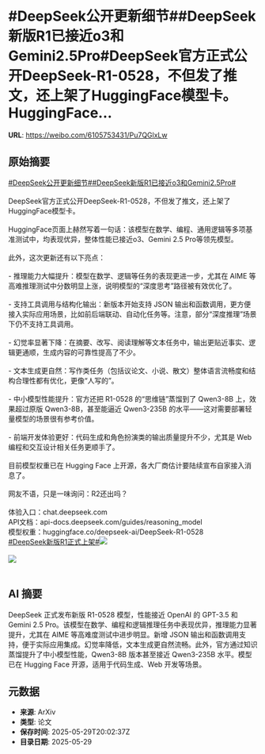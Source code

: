 # #DeepSeek公开更新细节##DeepSeek新版R1已接近o3和Gemini2.5Pro#DeepSeek官方正式公开DeepSeek-R1-0528，不但发了推文，还上架了HuggingFace模型卡。HuggingFace...

**URL**: https://weibo.com/6105753431/Pu7QGlxLw

## 原始摘要

<a href="https://m.weibo.cn/search?containerid=231522type%3D1%26t%3D10%26q%3D%23DeepSeek%E5%85%AC%E5%BC%80%E6%9B%B4%E6%96%B0%E7%BB%86%E8%8A%82%23&amp;extparam=%23DeepSeek%E5%85%AC%E5%BC%80%E6%9B%B4%E6%96%B0%E7%BB%86%E8%8A%82%23" data-hide=""><span class="surl-text">#DeepSeek公开更新细节#</span></a><a href="https://m.weibo.cn/search?containerid=231522type%3D1%26t%3D10%26q%3D%23DeepSeek%E6%96%B0%E7%89%88R1%E5%B7%B2%E6%8E%A5%E8%BF%91o3%E5%92%8CGemini2.5Pro%23&amp;extparam=%23DeepSeek%E6%96%B0%E7%89%88R1%E5%B7%B2%E6%8E%A5%E8%BF%91o3%E5%92%8CGemini2.5Pro%23" data-hide=""><span class="surl-text">#DeepSeek新版R1已接近o3和Gemini2.5Pro#</span></a><br><br>DeepSeek官方正式公开DeepSeek-R1-0528，不但发了推文，还上架了HuggingFace模型卡。<br><br>HuggingFace页面上赫然写着一句话：该模型在数学、编程、通用逻辑等多项基准测试中，均表现优异，整体性能已接近o3、Gemini 2.5 Pro等领先模型。<br><br>此外，这次更新还有以下亮点：<br><br>- 推理能力大幅提升：模型在数学、逻辑等任务的表现更进一步，尤其在 AIME 等高难推理测试中分数明显上涨，说明模型的“深度思考”路径被有效优化了。<br><br>- 支持工具调用与结构化输出：新版本开始支持 JSON 输出和函数调用，更方便接入实际应用场景，比如前后端联动、自动化任务等。注意，部分“深度推理”场景下仍不支持工具调用。<br><br>- 幻觉率显著下降：在摘要、改写、阅读理解等文本任务中，输出更贴近事实、逻辑更通顺，生成内容的可靠性提高了不少。<br><br>- 文本生成更自然：写作类任务（包括议论文、小说、散文）整体语言流畅度和结构合理性都有优化，更像“人写的”。<br><br>- 中小模型性能提升：官方还把 R1-0528 的“思维链”蒸馏到了 Qwen3-8B 上，效果超过原版 Qwen3-8B，甚至能逼近 Qwen3-235B 的水平——这对需要部署轻量模型的场景很有参考价值。<br><br>- 前端开发体验更好：代码生成和角色扮演类的输出质量提升不少，尤其是 Web 编程和交互设计相关任务更顺手了。<br><br>目前模型权重已在 Hugging Face 上开源，各大厂商估计要陆续宣布自家接入消息了。<br><br>网友不语，只是一味询问：R2还出吗？<br><br>体验入口：chat.deepseek.com<br>API文档：api-docs.deepseek.com/guides/reasoning_model<br>模型权重：huggingface.co/deepseek-ai/DeepSeek-R1-0528<br><a href="https://m.weibo.cn/search?containerid=231522type%3D1%26t%3D10%26q%3D%23DeepSeek%E6%96%B0%E7%89%88R1%E6%AD%A3%E5%BC%8F%E4%B8%8A%E6%9E%B6%23&amp;extparam=%23DeepSeek%E6%96%B0%E7%89%88R1%E6%AD%A3%E5%BC%8F%E4%B8%8A%E6%9E%B6%23" data-hide=""><span class="surl-text">#DeepSeek新版R1正式上架#</span></a><img style="" src="https://tvax3.sinaimg.cn/large/006Fd7o3ly1i1wu5fk061j30jr0cgjv2.jpg" referrerpolicy="no-referrer"><br><br><img style="" src="https://tvax2.sinaimg.cn/large/006Fd7o3ly1i1wu5abzbxj30os0ltgut.jpg" referrerpolicy="no-referrer"><br><br>

## AI 摘要

DeepSeek 正式发布新版 R1-0528 模型，性能接近 OpenAI 的 GPT-3.5 和 Gemini 2.5 Pro。该模型在数学、编程和逻辑推理任务中表现优异，推理能力显著提升，尤其在 AIME 等高难度测试中进步明显。新增 JSON 输出和函数调用支持，便于实际应用集成。幻觉率降低，文本生成更自然流畅。此外，官方通过知识蒸馏提升了中小模型性能，Qwen3-8B 版本甚至接近 Qwen3-235B 水平。模型已在 Hugging Face 开源，适用于代码生成、Web 开发等场景。

## 元数据

- **来源**: ArXiv
- **类型**: 论文
- **保存时间**: 2025-05-29T20:02:37Z
- **目录日期**: 2025-05-29
